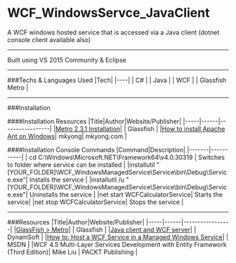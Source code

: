 # WCF_WindowsServce_JavaClient

A WCF windows hosted service that is accessed via a Java client (dotnet console client available also)

---

Built using VS 2015 Community & Eclipse

---

###Techs & Languages Used
|Tech|
|----|
| C# |
| Java |
| WCF |
| Glassfish Metro |

---

###Installation


####Installation Resources
|Title|Author|Website/Publisher|
|-----|------|-----------------|
|[Metro 2.3.1 Installation](https://metro.java.net/2.3.1/)| | Glassfish |
|[How to install Apache Ant on Windows](https://www.mkyong.com/ant/how-to-install-apache-ant-on-windows/)| mkyong| mkyong.com |

####Installation Console Commands
|Command|Description|
|-------|-----------|
| cd C:\Windows\Microsoft.NET\Framework64\v4.0.30319 | Switches to folder where service can be installed |
|installutil "[YOUR_FOLDER]\WCF_WindowsManagedService\Service\bin\Debug\Service.exe"| Installs the service |
|installutil /u "[YOUR_FOLDER]\WCF_WindowsManagedService\Service\bin\Debug\Service.exe"| Uninstalls the service |
|net start WCFCalculatorService| Starts the service|
|net stop WCFCalculatorService| Stops the service |

---

###Resources
|Title|Author|Website/Publisher|
|-----|------|-----------------|
|[GlassFish > Metro](https://metro.java.net/)| | Glassfish |
|[Java client and WCF server](http://www.codepool.biz/java-client-and-wcf-server.html)| | DynamSoft |
|[How to: Host a WCF Service in a Managed Windows Service](https://msdn.microsoft.com/en-us/library/ms733069(v=vs.110).aspx)| | MSDN |
|WCF 4.5 Multi-Layer Services Development with Entity Framework (Third Edition)| Mike Liu | PACKT Publishing |

